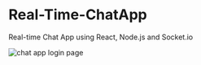 # Real-Time-ChatApp
Real-time Chat App using React, Node.js and Socket.io

![chat app login page](https://github.com/yonac2803/Real-Time-ChatApp/assets/129726361/2a1c3137-f8a9-4c83-82fb-4d77d48b1ee9)
